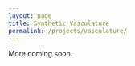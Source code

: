 ```yaml
---
layout: page
title: Synthetic Vasculature
permalink: /projects/vasculature/
---
```


More coming soon.
